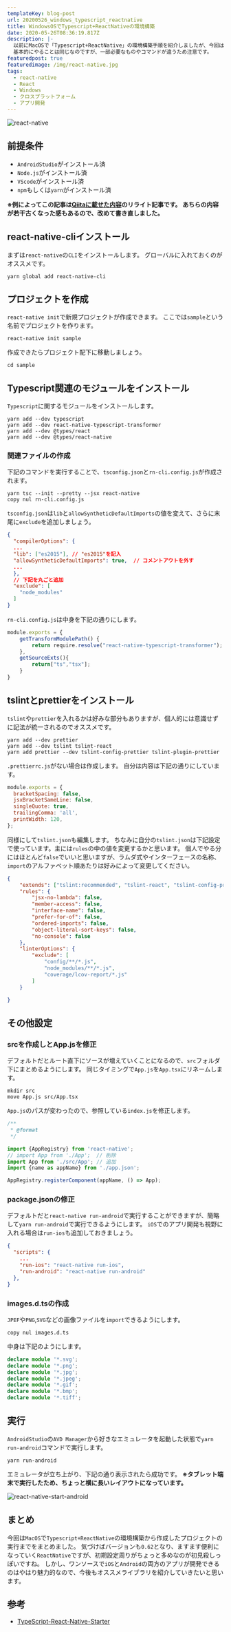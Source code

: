 ```yaml
---
templateKey: blog-post
url: 20200526_windows_typescript_reactnative
title: WindowsOSでTypescript+ReactNativeの環境構築
date: 2020-05-26T08:36:19.817Z
description: |-
  以前にMacOSで「Typescript+ReactNative」の環境構築手順を紹介しましたが、今回はWindows版となります。
  基本的にやることは同じなのですが、一部必要なものやコマンドが違うため注意です。
featuredpost: true
featuredimage: /img/react-native.jpg
tags:
  - react-native
  - React
  - Windows
  - クロスプラットフォーム
  - アプリ開発
---
```

![react-native](/img/react-native.jpg "react-native")

## 前提条件
- `AndroidStudio`がインストール済
- `Node.js`がインストール済
- `VScode`がインストール済
- `npm`もしくは`yarn`がインストール済

**※例によってこの記事は[Qiitaに載せた内容](https://qiita.com/nekoniki/items/054c22f3072141bf6aea)のリライト記事です。
あちらの内容が若干古くなった感もあるので、改めて書き直しました。**

## react-native-cliインストール
まずは`react-native`の`CLI`をインストールします。
グローバルに入れておくのがオススメです。

```shell
yarn global add react-native-cli
```
## プロジェクトを作成
`react-native init`で新規プロジェクトが作成できます。
ここでは`sample`という名前でプロジェクトを作ります。

```shell
react-native init sample
```

作成できたらプロジェクト配下に移動しましょう。

```shell
cd sample
```

## Typescript関連のモジュールをインストール
`Typescript`に関するモジュールをインストールします。

```shell
yarn add --dev typescript
yarn add --dev react-native-typescript-transformer
yarn add --dev @types/react 
yarn add --dev @types/react-native
```
### 関連ファイルの作成
下記のコマンドを実行することで、`tsconfig.json`と`rn-cli.config.js`が作成されます。

```shell
yarn tsc --init --pretty --jsx react-native
copy nul rn-cli.config.js
```
`tsconfig.json`は`lib`と`allowSyntheticDefaultImports`の値を変えて、さらに末尾に`exclude`を追加しましょう。

```json:title=tsconfig.json
{
  "compilerOptions": {
  ...
  "lib": ["es2015"], // "es2015"を記入
  "allowSyntheticDefaultImports": true,  // コメントアウトを外す
  ...
  },
  // 下記を丸ごと追加
  "exclude": [
    "node_modules"
  ]
}
```

`rn-cli.config.js`は中身を下記の通りにします。

```js:title=rn-cli.config.js
module.exports = {
    getTransformModulePath() {
        return require.resolve("react-native-typescript-transformer");
    },
    getSourceExts(){
        return["ts","tsx"];
    }
}
```


## tslintとprettierをインストール
`tslint`や`prettier`を入れるかは好みな部分もありますが、個人的には意識せずに記法が統一されるのでオススメです。

```shell
yarn add --dev prettier
yarn add --dev tslint tslint-react
yarn add prettier --dev tslint-config-prettier tslint-plugin-prettier
```

`.prettierrc.js`がない場合は作成します。
自分は内容は下記の通りにしています。

```javascript:title=.prettierrc.js
module.exports = {
  bracketSpacing: false,
  jsxBracketSameLine: false,
  singleQuote: true,
  trailingComma: 'all',
  printWidth: 120,
};


```

同様にして`tslint.json`も編集します。
ちなみに自分の`tslint.json`は下記設定で使っています。主には`rules`の中の値を変更するかと思います。
個人でやる分にはほとんど`false`でいいと思いますが、ラムダ式やインターフェースの名称、`import`のアルファベット順あたりは好みによって変更してください。

```json:title=tslint.json
{
    "extends": ["tslint:recommended", "tslint-react", "tslint-config-prettier"],
    "rules": {
        "jsx-no-lambda": false,
        "member-access": false,
        "interface-name": false,
        "prefer-for-of": false,
        "ordered-imports": false,
        "object-literal-sort-keys": false,
        "no-console": false
    },
    "linterOptions": {
        "exclude": [
            "config/**/*.js",
            "node_modules/**/*.js",
            "coverage/lcov-report/*.js"
        ]
    }

}
```


## その他設定

### srcを作成しとApp.jsを修正
デフォルトだとルート直下にソースが増えていくことになるので、`src`フォルダ下にまとめるようにします。
同じタイミングで`App.js`を`App.tsx`にリネームします。

```shell
mkdir src
move App.js src/App.tsx
```

`App.js`のパスが変わったので、参照している`index.js`を修正します。

```javascript:title=index.js
/**
 * @format
 */

import {AppRegistry} from 'react-native';
// import App from './App';  // 削除
import App from './src/App'; // 追加
import {name as appName} from './app.json';

AppRegistry.registerComponent(appName, () => App);
```

### package.jsonの修正
デフォルトだと`react-native run-android`で実行することができますが、簡略して`yarn run-android`で実行できるようにします。
`iOS`でのアプリ開発も視野に入れる場合は`run-ios`も追加しておきましょう。

```package.json
{
  "scripts": {
    ...
    "run-ios": "react-native run-ios",
    "run-android": "react-native run-android"
  },
}
```

### images.d.tsの作成
`JPEF`や`PNG`,`SVG`などの画像ファイルを`import`できるようにします。

```shell
copy nul images.d.ts
```

中身は下記のようにします。

```javascript:title=images.d.ts
declare module '*.svg';
declare module '*.png';
declare module '*.jpg';
declare module '*.jpeg';
declare module '*.gif';
declare module '*.bmp';
declare module '*.tiff';
```

## 実行
`AndroidStudio`の`AVD Manager`から好きなエミュレータを起動した状態で`yarn run-android`コマンドで実行します。

```shell
yarn run-android
```

エミュレータが立ち上がり、下記の通り表示されたら成功です。
**※タブレット端末で実行したため、ちょっと横に長いレイアウトになっています。**

![react-native-start-android](/img/react-native-start-android.png "react-native-start-android")

## まとめ
今回は`MacOS`で`Typescript+ReactNative`の環境構築から作成したプロジェクトの実行までをまとめました。
気づけばバージョンも`0.62`となり、ますます便利になっていく`ReactNative`ですが、初期設定周りがちょっと多めなのが初見殺しっぽいですね。
しかし、ワンソースで`iOS`と`Android`の両方のアプリが開発できるのはやはり魅力的なので、今後もオススメライブラリを紹介していきたいと思います。

## 参考
- [TypeScript-React-Native-Starter](https://github.com/Microsoft/TypeScript-React-Native-Starter)
